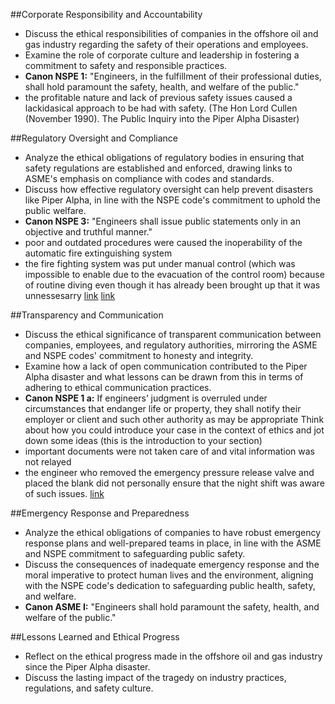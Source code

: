 ##Corporate Responsibility and Accountability

- Discuss the ethical responsibilities of companies in the offshore oil and gas industry regarding the safety of their operations and employees.
- Examine the role of corporate culture and leadership in fostering a commitment to safety and responsible practices.
- **Canon NSPE 1:** "Engineers, in the fulfillment of their professional duties, shall hold paramount the safety, health, and welfare of the public."
- the profitable nature and lack of previous safety issues caused a lackidasical approach to be had with safety. (The Hon Lord Cullen (November 1990). The Public Inquiry into the Piper Alpha Disaster)

##Regulatory Oversight and Compliance

- Analyze the ethical obligations of regulatory bodies in ensuring that safety regulations are established and enforced, drawing links to ASME's emphasis on compliance with codes and standards.
- Discuss how effective regulatory oversight can help prevent disasters like Piper Alpha, in line with the NSPE code's commitment to uphold the public welfare.
- **Canon NSPE 3:** "Engineers shall issue public statements only in an objective and truthful manner."
- poor and outdated procedures were caused the inoperability of the automatic fire extinguishing system
- the fire fighting system was put under manual control (which was impossible to enable due to the evacuation of the control room) because of routine diving even though it has already been brought up that it was unnessesarry [link](https://royalsocietypublishing.org/doi/10.1098/rsta.1998.0304) [link](https://web.archive.org/web/20170318145904/http://www.parthenon.uk.com/disaster-piper-alpha-fire.htm)

##Transparency and Communication

- Discuss the ethical significance of transparent communication between companies, employees, and regulatory authorities, mirroring the ASME and NSPE codes' commitment to honesty and integrity.
- Examine how a lack of open communication contributed to the Piper Alpha disaster and what lessons can be drawn from this in terms of adhering to ethical communication practices.
- **Canon NSPE 1 a:** If engineers’ judgment is overruled under circumstances that endanger life or property, they shall notify their employer or client and such other authority as may be appropriate
Think about how you could introduce your case in the context of ethics and jot down some ideas (this is the introduction to your section)
- important documents were not taken care of and vital information was not relayed
- the engineer who removed the emergency pressure release valve and placed the blank did not personally ensure that the night shift was aware of such issues. [link](https://onlinelibrary.wiley.com/doi/10.1111/j.1539-6924.1993.tb01071.x)


##Emergency Response and Preparedness

- Analyze the ethical obligations of companies to have robust emergency response plans and well-prepared teams in place, in line with the ASME and NSPE commitment to safeguarding public safety.
- Discuss the consequences of inadequate emergency response and the moral imperative to protect human lives and the environment, aligning with the NSPE code's dedication to safeguarding public health, safety, and welfare.
- **Canon ASME I:** "Engineers shall hold paramount the safety, health, and welfare of the public."


##Lessons Learned and Ethical Progress

- Reflect on the ethical progress made in the offshore oil and gas industry since the Piper Alpha disaster.
- Discuss the lasting impact of the tragedy on industry practices, regulations, and safety culture.


